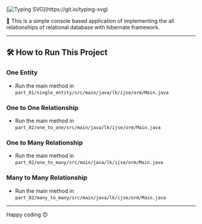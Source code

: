 [![Typing SVG](https://readme-typing-svg.herokuapp.com?size=32&vCenter=true&width=760&lines=ORM+with+Hibernate+-+Assignment+01;)](https://git.io/typing-svg)

💠 This is a simple console based application of implementing the all relationships of relational database with hibernate framework.
<hr>

## 🛠️ How to Run This Project

### One Entity
* Run  the main method in `part_01/single_entity/src/main/java/lk/ijse/orm/Main.java`

### One to One Relationship
* Run  the main method in `part_02/one_to_one/src/main/java/lk/ijse/orm/Main.java`

### One to Many Relationship
* Run  the main method in `part_02/one_to_many/src/main/java/lk/ijse/orm/Main.java`

### Many to Many Relationship
* Run  the main method in `part_02/many_to_many/src/main/java/lk/ijse/orm/Main.java`

<hr>

Happy coding 😊